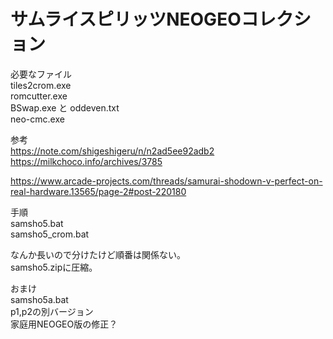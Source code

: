# サムライスピリッツNEOGEOコレクション

必要なファイル  
tiles2crom.exe  
romcutter.exe  
BSwap.exe と oddeven.txt  
neo-cmc.exe

参考  
https://note.com/shigeshigeru/n/n2ad5ee92adb2  
https://milkchoco.info/archives/3785  

https://www.arcade-projects.com/threads/samurai-shodown-v-perfect-on-real-hardware.13565/page-2#post-220180  

手順  
samsho5.bat  
samsho5_crom.bat  

なんか長いので分けたけど順番は関係ない。  
samsho5.zipに圧縮。

おまけ  
samsho5a.bat  
p1,p2の別バージョン  
家庭用NEOGEO版の修正？


